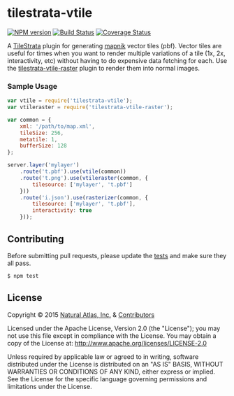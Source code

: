 # tilestrata-vtile
[![NPM version](http://img.shields.io/npm/v/tilestrata-vtile.svg?style=flat)](https://www.npmjs.org/package/tilestrata-vtile)
[![Build Status](http://img.shields.io/travis/naturalatlas/tilestrata-vtile/master.svg?style=flat)](https://travis-ci.org/naturalatlas/tilestrata-vtile)
[![Coverage Status](http://img.shields.io/coveralls/naturalatlas/tilestrata-vtile/master.svg?style=flat)](https://coveralls.io/r/naturalatlas/tilestrata-vtile)

A [TileStrata](https://github.com/naturalatlas/tilestrata) plugin for generating [mapnik](http://mapnik.org/) vector tiles (pbf). Vector tiles are useful for times when you want to render multiple variations of a tile (1x, 2x, interactivity, etc) without having to do expensive data fetching for each. Use the [tilestrata-vtile-raster](https://github.com/naturalatlas/tilestrata-vtile-raster) plugin to render them into normal images.

### Sample Usage

```js
var vtile = require('tilestrata-vtile');
var vtileraster = require('tilestrata-vtile-raster');

var common = {
    xml: '/path/to/map.xml',
    tileSize: 256,
    metatile: 1,
    bufferSize: 128
};

server.layer('mylayer')
    .route('t.pbf').use(vtile(common))
    .route('t.png').use(vtileraster(common, {
        tilesource: ['mylayer', 't.pbf']
    }))
    .route('i.json').use(rasterizer(common, {
        tilesource: ['mylayer', 't.pbf'],
        interactivity: true
    }));
```

## Contributing

Before submitting pull requests, please update the [tests](test) and make sure they all pass.

```sh
$ npm test
```

## License

Copyright &copy; 2015 [Natural Atlas, Inc.](https://github.com/naturalatlas) & [Contributors](https://github.com/naturalatlas/tilestrata-vtile/graphs/contributors)

Licensed under the Apache License, Version 2.0 (the "License"); you may not use this file except in compliance with the License. You may obtain a copy of the License at: http://www.apache.org/licenses/LICENSE-2.0

Unless required by applicable law or agreed to in writing, software distributed under the License is distributed on an "AS IS" BASIS, WITHOUT WARRANTIES OR CONDITIONS OF ANY KIND, either express or implied. See the License for the specific language governing permissions and limitations under the License.
